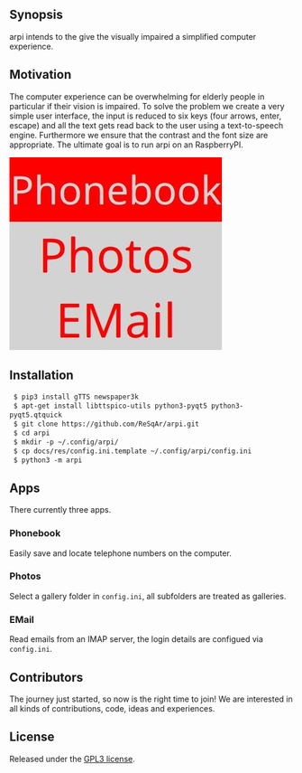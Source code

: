## Synopsis

arpi intends to the give the visually impaired a simplified computer experience.


## Motivation

The computer experience can be overwhelming for elderly people
in particular if their vision is impaired.
To solve the problem we create a very simple user interface,
the input is reduced to six keys (four arrows, enter, escape)
and all the text gets read back to the user using a text-to-speech engine.
Furthermore we ensure that the contrast and the font size are appropriate.
The ultimate goal is to run arpi on an RaspberryPI.

![](docs/res/screenshot-arpi.jpeg)


## Installation

     $ pip3 install gTTS newspaper3k
     $ apt-get install libttspico-utils python3-pyqt5 python3-pyqt5.qtquick
     $ git clone https://github.com/ReSqAr/arpi.git
     $ cd arpi
     $ mkdir -p ~/.config/arpi/
     $ cp docs/res/config.ini.template ~/.config/arpi/config.ini
     $ python3 -m arpi

## Apps

There currently three apps.

### Phonebook

Easily save and locate telephone numbers on the computer.

### Photos

Select a gallery folder in `config.ini`,
all subfolders are treated as galleries.

### EMail

Read emails from an IMAP server,
the login details are configued via `config.ini`.


## Contributors

The journey just started, so now is the right time to join!
We are interested in all kinds of contributions,
code, ideas and experiences.

## License

Released under the [GPL3 license](https://opensource.org/licenses/GPL-3.0).

